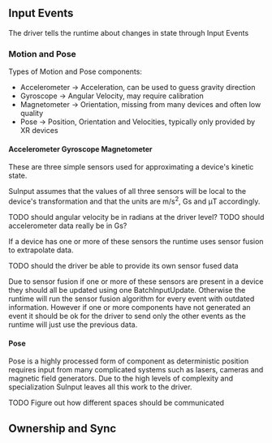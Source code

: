 ## Input Events
The driver tells the runtime about changes in state through Input Events

### Motion and Pose
Types of Motion and Pose components:
- Accelerometer -> Acceleration, can be used to guess gravity direction
- Gyroscope -> Angular Velocity, may require calibration
- Magnetometer -> Orientation, missing from many devices and often low quality
- Pose -> Position, Orientation and Velocities, typically only provided by XR devices

#### Accelerometer Gyroscope Magnetometer
These are three simple sensors used for approximating a device's kinetic state. 

SuInput assumes that the values of all three sensors will be local to the device's transformation and that the units are m/s<sup>2</sup>, Gs and μT accordingly.

TODO should angular velocity be in radians at the driver level?
TODO should accelerometer data really be in Gs?

If a device has one or more of these sensors the runtime uses sensor fusion to extrapolate data.

TODO should the driver be able to provide its own sensor fused data

Due to sensor fusion if one or more of these sensors are present in a device they should all be updated using one BatchInputUpdate. Otherwise the runtime will run the sensor fusion algorithm for every event with outdated information. However if one or more components have not generated an event it should be ok for the driver to send only the other events as the runtime will just use the previous data.

#### Pose
Pose is a highly processed form of component as deterministic position requires input from many complicated systems such as lasers, cameras and magnetic field generators. 
Due to the high levels of complexity and specialization SuInput leaves all this work to the driver.

TODO Figure out how different spaces should be communicated

## Ownership and Sync

